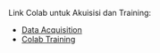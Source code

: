 Link Colab untuk Akuisisi dan Training:
- [Data Acquisition](https://colab.research.google.com/drive/1CtNSyq7TV0Rf3OkfrOf6WkzZrVlKMo9X#scrollTo=5zQUDYDVxpQH)
- [Colab Training](https://colab.research.google.com/drive/1fQaGWbOctK6m2gXLeU5wfQEMDBiwCJT0#scrollTo=eL12n8m2B-5v)
